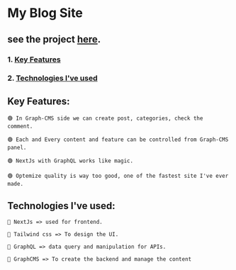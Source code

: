 # My Blog Site

## see the project [here](https://my-tutorial-blog.vercel.app/).

### 1. [Key Features](#key-features) 

### 2. [Technologies I've used](#technologies-ive-used)


## Key Features:

    🟢 In Graph-CMS side we can create post, categories, check the comment.
    
    🟢 Each and Every content and feature can be controlled from Graph-CMS panel. 
    
    🟢 NextJs with GraphQL works like magic.
       
    🟢 Optemize quality is way too good, one of the fastest site I've ever made.
    
## Technologies I've used:

    🔷 NextJs => used for frontend.

    🔷 Tailwind css => To design the UI.

    🔷 GraphQL => data query and manipulation for APIs.

    🔷 GraphCMS => To create the backend and manage the content